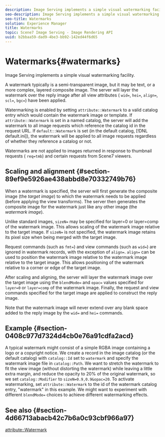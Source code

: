 ```yaml
---
description: Image Serving implements a simple visual watermarking facility.
seo-description: Image Serving implements a simple visual watermarking facility.
seo-title: Watermarks
solution: Experience Manager
title: Watermarks
topic: Scene7 Image Serving - Image Rendering API
uuid: b2bbaa59-dad9-4be3-bb92-142ed44f6d65
---
```


# Watermarks{#watermarks}

Image Serving implements a simple visual watermarking facility.

A watermark typically is a semi-transparent image, but it may be text, or a more complex, layered composite image. The server will layer the watermark over the reply image after all view attributes ( `wid=`, `hei=`, `align=`, `scl=`, `bgc=`) have been applied.

Watermarking is enabled by setting `attribute::Watermark` to a valid catalog entry which would contain the watermark image or template. If `attribute::Watermark` is set in a named catalog, the server will add the watermark to all image requests which reference the catalog id in the request URL. If `default::Watermark` is set (in the default catalog, [!DNL default.ini]), the watermark will be applied to all image requests regardless of whether they reference a catalog or not.

Watermarks are not applied to images returned in response to thumbnail requests ( `req=tmb`) and certain requests from Scene7 viewers.

## Scaling and alignment {#section-89ef9e5926ae438abbd8e70332749b76}

When a watermark is specified, the server will first generate the composite image (the *target image*) to which the watermark needs to be applied (before applying the view transforms). The server then generates the composite image for the watermark just like any other image (the *watermark image*).

Unlike standard images, `sizeN=` may be specified for layer=0 or layer=comp of the watermark image. This allows scaling of the watermark image relative to the target image. If `sizeN=` is not specified, the watermark image retains its pixel size when being merged with the target image.

Request commands (such as `fmt=`) and view commands (such as `wid=`) are ignored in watermark records, with the exception of `align=`. `align=` can be used to position the watermark image relative to the watermark image relative to the target image. This allows positioning of the watermark relative to a corner or edge of the target image.

After scaling and aligning, the server will layer the watermark image over the target image using the `blendMode=` and `opac=` values specified for `layer=0` or `layer=comp` of the watermark image. Finally, the request and view commands specified for the target image are applied to construct the reply image.

Note that the watermark image will never extend over any blank space added to the reply image by the `wid=` and `hei=` commands.

## Example {#section-0408c977d7324d4cb0e76a91cdfa2acd}

A typical watermark might consist of a simple RGBA image containing a logo or a copyright notice. We create a record in the image catalog (or the default catalog) with `catalog::Id` set to `watermark` and specify the watermark image file in `catalog::Path`. We want to stretch the watermark to fit the view image (without distorting the watermark) while leaving a little extra margin, and reduce the opacity to 20% of the original watermark, so we set `catalog::Modifier` to `sizeN=0.9,0.9&opac=20`. To activate watermarking, set `attribute::Watermark` to the id of the watermark catalog entry, "watermark" in this example. We might want to experiment with different `blendMode=` choices to achieve different watermarking effects.

## See also {#section-4d66713abacb42c7b6a0c93cbf966a97}

[attribute::Watermark](../../../../../is-api/image-catalog/image-serving-api-ref/c-image-catalog-reference/c-attributes-reference/r-watermark.md#reference-942b50acb2dd43a5ae498dc41ea9ac9b) 
